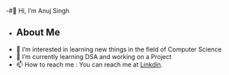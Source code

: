 -#👋 Hi, I’m  Anuj Singh
- ## About Me
- 👀 I’m interested in learning new things in the field of Computer Science
- 🌱 I’m currently learning DSA and working on a Project
- 📫 How to reach me : You can reach me at [Linkdin]([https://pages.github.com/](https://www.linkedin.com/in/anuj-singh-56a21a227/)).

<!---
anujsingh21/anujsingh21 is a ✨ special ✨ repository because its `README.md` (this file) appears on your GitHub profile.
You can click the Preview link to take a look at your changes.
--->
